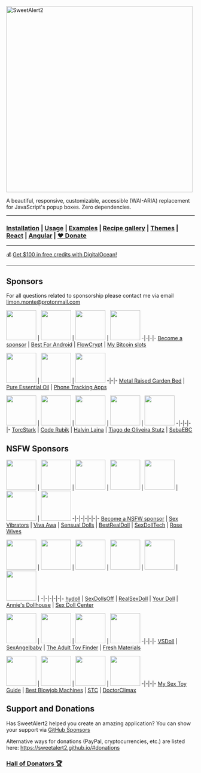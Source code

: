 <a href="https://sweetalert2.github.io/">
  <img src="./assets/swal2-logo.png" width="498" alt="SweetAlert2">
</a>

A beautiful, responsive, customizable, accessible (WAI-ARIA) replacement <br> for JavaScript's popup boxes. Zero
dependencies.

---

### [Installation](https://sweetalert2.github.io/#download) | [Usage](https://sweetalert2.github.io/#usage) | [Examples](https://sweetalert2.github.io/#examples) | [Recipe gallery](https://sweetalert2.github.io/recipe-gallery/) | [Themes](https://github.com/sweetalert2/sweetalert2-themes) | [React](https://github.com/sweetalert2/sweetalert2-react-content) | [Angular](https://github.com/sweetalert2/ngx-sweetalert2) | [:heart: Donate](https://sweetalert2.github.io/#donations)

---

:moneybag: [Get $100 in free credits with DigitalOcean!](https://m.do.co/c/12907f2ba0bf)

---

Sponsors
--------

For all questions related to sponsorship please contact me via email limon.monte@protonmail.com

[<img src="https://sweetalert2.github.io/images/plus.png" width="80">](SPONSORS.md#sponsors)
| [<img src="https://sweetalert2.github.io/images/sponsors/bestforandroid.png" width="80">](https://bestforandroid.com/)
| [<img src="https://avatars2.githubusercontent.com/u/28631236?s=80&v=4" width="80">](https://flowcrypt.com/?utm_source=sweetalert2&utm_medium=logo)
| [<img src="https://sweetalert2.github.io/images/sponsors/mybitcoinslots.png" width="80">](https://www.mybitcoinslots.com/?utm_source=sweetalert2&utm_medium=logo)
-|-|-|-
[Become a sponsor](SPONSORS.md#sponsors) | [Best For Android](https://bestforandroid.com/)
| [FlowCrypt](https://flowcrypt.com/?utm_source=sweetalert2&utm_medium=logo)
| [My Bitcoin slots](https://www.mybitcoinslots.com/?utm_source=sweetalert2&utm_medium=logo)

[<img src="https://sweetalert2.github.io/images/sponsors/vegega.jpeg" width="80">](https://www.vegega.com/)
| [<img src="https://sweetalert2.github.io/images/sponsors/phatoil.png" width="80">](https://phatoil.com/)
| [<img src="https://sweetalert2.github.io/images/sponsors/celltrackingapps.png" width="80">](https://celltrackingapps.com/)
-|-|-
[Metal Raised Garden Bed](https://www.vegega.com/) | [Pure Essential Oil](https://phatoil.com/)
| [Phone Tracking Apps](https://celltrackingapps.com)

[<img src="https://sweetalert2.github.io/images/sponsors/torc-stark.png" width="80">](https://torcstark.com/)
| [<img src="https://sweetalert2.github.io/images/sponsors/coderubik.png" width="80">](https://coderubik.com/?utm_source=sweetalert2&utm_medium=logo)
| [<img src="https://sweetalert2.github.io/images/sponsors/halvinlaina.png" width="80">](https://halvinlaina.fi/)
| [<img src="https://avatars0.githubusercontent.com/u/3986989?s=80&v=4" width="80">](https://github.com/tiagostutz)
| [<img src="https://sweetalert2.github.io/images/sponsors/sebaebc.png" width="80">](https://github.com/sebaebc)
-|-|-|-|-
[TorcStark](https://torcstark.com/) | [Code Rubik](https://coderubik.com/?utm_source=sweetalert2&utm_medium=logo)
| [Halvin Laina](https://halvinlaina.fi/) | [Tiago de Oliveira Stutz](https://github.com/tiagostutz)
| [SebaEBC](https://github.com/sebaebc)

NSFW Sponsors
-------------

[<img src="https://sweetalert2.github.io/images/plus.png" width="80">](SPONSORS.md#sponsors)
| [<img src="https://sweetalert2.github.io/images/sponsors/sexvibrator.png" width="80">](https://www.sexvibrators.in/)
| [<img src="https://sweetalert2.github.io/images/sponsors/viva-awa.png" width="80">](https://www.viva-awa.com/)
| [<img src="https://sweetalert2.github.io/images/sponsors/sensualdolls.png" width="80">](https://www.sensualdolls.com)
| [<img src="https://sweetalert2.github.io/images/sponsors/bestrealdoll.jpeg" width="80">](https://www.bestrealdoll.com/collections/us-warehouse)
| [<img src="https://sweetalert2.github.io/images/sponsors/sexdolltech.jpeg" width="80">](https://www.sexdolltech.com/product-category/us-warehouse/)
| [<img src="https://sweetalert2.github.io/images/sponsors/rosewives.png" width="80">](https://rosewives.com/)
-|-|-|-|-|-|-
[Become a NSFW sponsor](SPONSORS.md#sponsors) | [Sex Vibrators](https://www.sexvibrators.in/)
| [Viva Awa](https://www.viva-awa.com/) | [Sensual Dolls](https://www.sensualdolls.com)
| [BestRealDoll](https://www.bestrealdoll.com/collections/us-warehouse)
| [SexDollTech](https://www.sexdolltech.com/product-category/us-warehouse/) | [Rose Wives](https://rosewives.com/)

[<img src="https://sweetalert2.github.io/images/sponsors/hydoll.png" width="80">](https://www.hydoll.com/)
| [<img src="https://sweetalert2.github.io/images/sponsors/sexdollsoff.png" width="80">](https://www.sexdollsoff.com/)
| [<img src="https://sweetalert2.github.io/images/sponsors/realsexdoll.png" width="80">](https://realsexdoll.com/)
| [<img src="https://sweetalert2.github.io/images/sponsors/yourdoll.jpg" width="80">](https://www.yourdoll.com/)
| [<img src="https://sweetalert2.github.io/images/sponsors/annies-dollhouse.png" width="80">](https://anniesdollhouse.com/)
| [<img src="https://sweetalert2.github.io/images/sponsors/sexdollcenter.png" width="80">](https://sexdollcenter.vip/) |
-|-|-|-|-|-
[hydoll](https://www.hydoll.com/) | [SexDollsOff](https://www.sexdollsoff.com/)
| [RealSexDoll](https://realsexdoll.com/) | [Your Doll](https://www.yourdoll.com/)
| [Annie's Dollhouse](https://anniesdollhouse.com/) | [Sex Doll Center](https://sexdollcenter.vip/)

[<img src="https://sweetalert2.github.io/images/sponsors/vsdoll.png" width="80">](https://vsdoll.com/)
| [<img src="https://sweetalert2.github.io/images/sponsors/sexangelbaby.png" width="80">](https://sexangelbaby.com/)
| [<img src="https://sweetalert2.github.io/images/sponsors/theadulttoyfinder.png" width="80">](https://theadulttoyfinder.com/?utm_source=sweetalert2&utm_medium=logo)
| [<img src="https://sweetalert2.github.io/images/sponsors/fresh-materials.png" width="80">](https://www.thefreshmaterials.com/?utm_source=sweetalert2&utm_medium=logo)
-|-|-|-
[VSDoll](https://vsdoll.com/) | [SexAngelbaby](https://sexangelbaby.com/)
| [The Adult Toy Finder](https://theadulttoyfinder.com/?utm_source=sweetalert2&utm_medium=logo)
| [Fresh Materials](https://www.thefreshmaterials.com/?utm_source=sweetalert2&utm_medium=logo)

[<img src="https://sweetalert2.github.io/images/sponsors/my-sex-toy-guide.jpg" width="80">](https://www.mysextoyguide.com/?utm_source=sweetalert2&utm_medium=logo)
| [<img src="https://sweetalert2.github.io/images/sponsors/best-blowjob-machines.jpg" width="80">](https://www.bestblowjobmachines.com/?utm_source=sweetalert2&utm_medium=logo)
| [<img src="https://sweetalert2.github.io/images/sponsors/sextoycollective.jpg" width="80">](https://sextoycollective.com/?utm_source=sweetalert2&utm_medium=logo)
| [<img src="https://sweetalert2.github.io/images/sponsors/doctorclimax.png" width="80">](https://doctorclimax.com/)
-|-|-|-
[My Sex Toy Guide](https://www.mysextoyguide.com/?utm_source=sweetalert2&utm_medium=logo)
| [Best Blowjob Machines](https://www.bestblowjobmachines.com/?utm_source=sweetalert2&utm_medium=logo)
| [STC](https://sextoycollective.com/?utm_source=sweetalert2&utm_medium=logo)
| [DoctorClimax](https://doctorclimax.com/)

Support and Donations
---------------------

Has SweetAlert2 helped you create an amazing application? You can show your support
via [GitHub Sponsors](https://github.com/sponsors/limonte)

Alternative ways for donations (PayPal, cryptocurrencies, etc.) are listed
here: https://sweetalert2.github.io/#donations

### [Hall of Donators :trophy:](DONATIONS.md)
